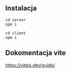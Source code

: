 ## Instalacja

```shell
cd server
npm i
```

```shell
cd client
npm i
```

## Dokomentacja vite

https://vitejs.dev/guide/
